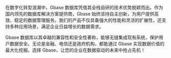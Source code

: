 在数字化转型浪潮中，Gbase 数据库凭借其全栈自研的技术优势脱颖而出。作为国内领先的数据库解决方案提供商，Gbase 始终坚持自主创新，为用户提供高效、稳定的数据管理服务。我们的产品不仅具备强大的性能和灵活的扩展性，还支持多种应用场景，满足企业日益增长的数据需求。

Gbase 数据库以其卓越的兼容性和安全性著称，能够无缝集成现有系统，保护用户数据安全。无论是金融、电信还是政府机构，都能通过 Gbase 实现数据价值的最大化挖掘。选择 Gbase，让您的企业在数据驱动的未来中抢占先机！